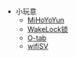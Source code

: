 * 小玩意
    * [MiHoYoYun](小玩意/MiHoYoYun/)
    * [WakeLock锁](小玩意/WakeLock/)
    * [O-tab](小玩意/O-tab/)
    * [wifiSV](小玩意/wifiSV/)
